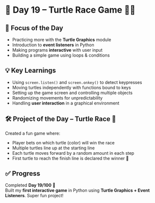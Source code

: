 # 🚀 Day 19 – Turtle Race Game 🐢🏁  

## 📌 Focus of the Day  
- Practicing more with the **Turtle Graphics** module  
- Introduction to **event listeners** in Python  
- Making programs **interactive** with user input  
- Building a simple game using loops & conditions  

## 💡 Key Learnings  
- Using `screen.listen()` and `screen.onkey()` to detect keypresses  
- Moving turtles independently with functions bound to keys  
- Setting up the game screen and controlling multiple objects  
- Randomizing movements for unpredictability  
- Handling **user interaction** in a graphical environment  

## 🛠 Project of the Day – Turtle Race 🐢  
Created a fun game where:  
- Player bets on which turtle (color) will win the race  
- Multiple turtles line up at the starting line  
- Each turtle moves forward by a random amount in each step  
- First turtle to reach the finish line is declared the winner 🎉  

## ✅ Progress  
Completed **Day 19/100** 🎉  
Built my **first interactive game** in Python using **Turtle Graphics + Event Listeners**. Super fun project!  
